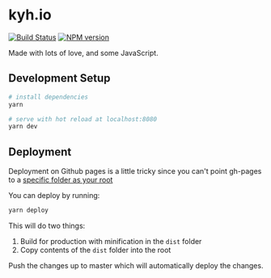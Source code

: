 # kyh.io

[![Build Status](https://travis-ci.org/tehkaiyu/tehkaiyu.github.io.svg?branch=master)](https://travis-ci.org/tehkaiyu/tehkaiyu.github.io)
[![NPM version](https://badge.fury.io/js/badge-list.svg)](http://badge.fury.io/js/badge-list)

Made with lots of love, and some JavaScript.

## Development Setup

```bash
# install dependencies
yarn

# serve with hot reload at localhost:8080
yarn dev
```

## Deployment

Deployment on Github pages is a little tricky since you can't point gh-pages to a [specific folder as your root](https://help.github.com/en/articles/user-organization-and-project-pages#user-and-organization-pages-sites)

You can deploy by running:

```bash
yarn deploy
```

This will do two things:

1. Build for production with minification in the `dist` folder
2. Copy contents of the `dist` folder into the root

Push the changes up to master which will automatically deploy the changes.
